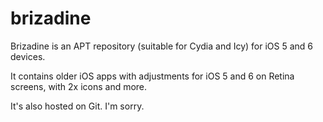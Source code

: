 # brizadine
Brizadine is an APT repository (suitable for Cydia and Icy) for iOS 5 and 6 devices.

It contains older iOS apps with adjustments for iOS 5 and 6 on Retina screens, with 2x icons and more.

It's also hosted on Git. I'm sorry.
